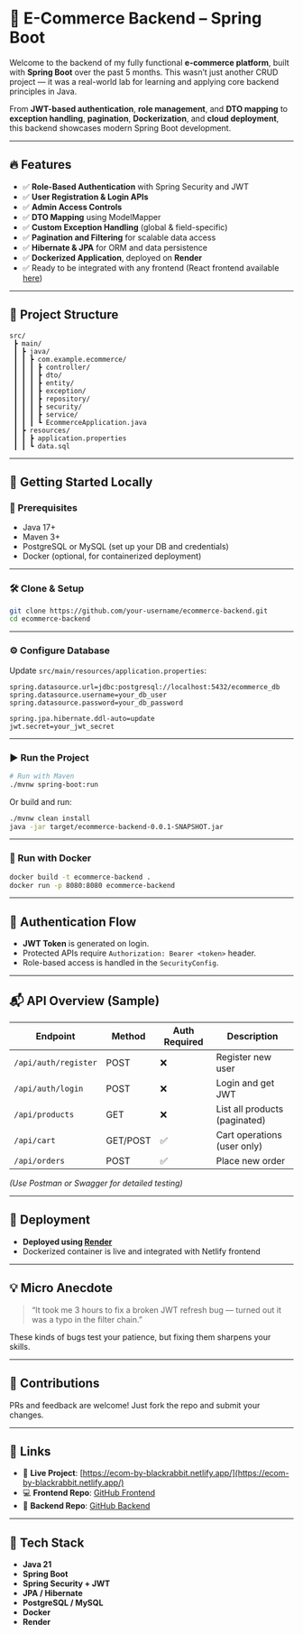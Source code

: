 # 🛒 E-Commerce Backend – Spring Boot

Welcome to the backend of my fully functional **e-commerce platform**, built with **Spring Boot** over the past 5 months. This wasn’t just another CRUD project — it was a real-world lab for learning and applying core backend principles in Java.

From **JWT-based authentication**, **role management**, and **DTO mapping** to **exception handling**, **pagination**, **Dockerization**, and **cloud deployment**, this backend showcases modern Spring Boot development.

---

## 🔥 Features

* ✅ **Role-Based Authentication** with Spring Security and JWT
* ✅ **User Registration & Login APIs**
* ✅ **Admin Access Controls**
* ✅ **DTO Mapping** using ModelMapper
* ✅ **Custom Exception Handling** (global & field-specific)
* ✅ **Pagination and Filtering** for scalable data access
* ✅ **Hibernate & JPA** for ORM and data persistence
* ✅ **Dockerized Application**, deployed on **Render**
* ✅ Ready to be integrated with any frontend (React frontend available [here](https://github.com/BlackRabbitHere/Ecom-frontend))

---

## 📁 Project Structure

```
src/
 ┣ main/
 ┃ ┣ java/
 ┃ ┃ ┣ com.example.ecommerce/
 ┃ ┃ ┃ ┣ controller/
 ┃ ┃ ┃ ┣ dto/
 ┃ ┃ ┃ ┣ entity/
 ┃ ┃ ┃ ┣ exception/
 ┃ ┃ ┃ ┣ repository/
 ┃ ┃ ┃ ┣ security/
 ┃ ┃ ┃ ┣ service/
 ┃ ┃ ┃ ┗ EcommerceApplication.java
 ┃ ┣ resources/
 ┃ ┃ ┣ application.properties
 ┃ ┃ ┗ data.sql
```

---

## 🚀 Getting Started Locally

### 🧰 Prerequisites

* Java 17+
* Maven 3+
* PostgreSQL or MySQL (set up your DB and credentials)
* Docker (optional, for containerized deployment)

---

### 🛠️ Clone & Setup

```bash
git clone https://github.com/your-username/ecommerce-backend.git
cd ecommerce-backend
```

---

### ⚙️ Configure Database

Update `src/main/resources/application.properties`:

```properties
spring.datasource.url=jdbc:postgresql://localhost:5432/ecommerce_db
spring.datasource.username=your_db_user
spring.datasource.password=your_db_password

spring.jpa.hibernate.ddl-auto=update
jwt.secret=your_jwt_secret
```

---

### ▶️ Run the Project

```bash
# Run with Maven
./mvnw spring-boot:run
```

Or build and run:

```bash
./mvnw clean install
java -jar target/ecommerce-backend-0.0.1-SNAPSHOT.jar
```

---

### 🐳 Run with Docker

```bash
docker build -t ecommerce-backend .
docker run -p 8080:8080 ecommerce-backend
```

---

## 🔐 Authentication Flow

* **JWT Token** is generated on login.
* Protected APIs require `Authorization: Bearer <token>` header.
* Role-based access is handled in the `SecurityConfig`.

---

## 📬 API Overview (Sample)

| Endpoint             | Method   | Auth Required | Description                   |
| -------------------- | -------- | ------------- | ----------------------------- |
| `/api/auth/register` | POST     | ❌             | Register new user             |
| `/api/auth/login`    | POST     | ❌             | Login and get JWT             |
| `/api/products`      | GET      | ❌             | List all products (paginated) |
| `/api/cart`          | GET/POST | ✅             | Cart operations (user only)   |
| `/api/orders`        | POST     | ✅             | Place new order               |

*(Use Postman or Swagger for detailed testing)*

---

## 📡 Deployment

* **Deployed using [Render](https://render.com)**
* Dockerized container is live and integrated with Netlify frontend

---

## 💡 Micro Anecdote

> “It took me 3 hours to fix a broken JWT refresh bug — turned out it was a typo in the filter chain.”

These kinds of bugs test your patience, but fixing them sharpens your skills.

---

## 🤝 Contributions

PRs and feedback are welcome! Just fork the repo and submit your changes.

---

## 🔗 Links

* 🔴 **Live Project**: [https://ecom-by-blackrabbit.netlify.app/](https://ecom-by-blackrabbit.netlify.app/)
* 💻 **Frontend Repo**: [GitHub Frontend](https://github.com/BlackRabbitHere/Ecom-frontend)
* 🔧 **Backend Repo**: [GitHub Backend](https://github.com/BlackRabbitHere/EcommerceWebsite)

---

## 🧵 Tech Stack

* **Java 21**
* **Spring Boot**
* **Spring Security + JWT**
* **JPA / Hibernate**
* **PostgreSQL / MySQL**
* **Docker**
* **Render**


